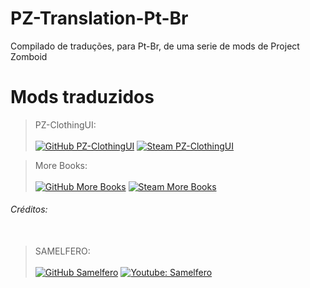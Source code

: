 # PZ-Translation-Pt-Br
Compilado de traduções, para Pt-Br, de uma serie de mods de Project Zomboid

# Mods traduzidos
>PZ-ClothingUI:<br />	
[![GitHub PZ-ClothingUI](https://img.shields.io/badge/-GitHub-gray)](https://github.com/rempAut/PZ-ClothingUI)
[![Steam PZ-ClothingUI](https://img.shields.io/badge/-Steam-black)](https://steamcommunity.com/sharedfiles/filedetails/?id=2695471997)

>More Books:<br />	
[![GitHub More Books](https://img.shields.io/badge/-GitHub-gray)]()
[![Steam More Books](https://img.shields.io/badge/-Steam-black)](https://steamcommunity.com/sharedfiles/filedetails/?id=2815857931)


###### Créditos:<br /><br />
>SAMELFERO:<br />	
[![GitHub Samelfero](https://img.shields.io/badge/GitHub-100000?style=for-the-badge&logo=github&logoColor=white)](https://github.com/ooicram)
[![Youtube: Samelfero](https://img.shields.io/badge/YouTube-FF0000?style=for-the-badge&logo=youtube&logoColor=white)](https://youtube.com)